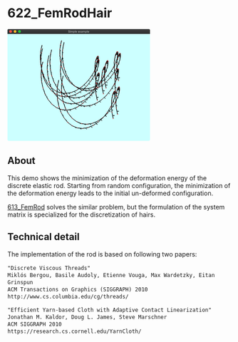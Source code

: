 # 622_FemRodHair
![](thumbnail.png)



## About
This demo shows the minimization of the deformation energy of the discrete elastic rod. 
Starting from random configuration, 
the minimization of the deformation energy leads to the initial un-deformed configuration.

[613_FemRod](../613_FemRod/readme.md) solves the similar problem, 
but the formulation of the system matrix is specialized for the discretization of hairs.



## Technical detail
The implementation of the rod is based on following two papers:

```    
"Discrete Viscous Threads" 
Miklós Bergou, Basile Audoly, Etienne Vouga, Max Wardetzky, Eitan Grinspun
ACM Transactions on Graphics (SIGGRAPH) 2010
http://www.cs.columbia.edu/cg/threads/
```

```   
"Efficient Yarn-based Cloth with Adaptive Contact Linearization"
Jonathan M. Kaldor, Doug L. James, Steve Marschner
ACM SIGGRAPH 2010
https://research.cs.cornell.edu/YarnCloth/   
```

